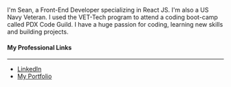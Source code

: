 I'm Sean, a Front-End Developer specializing in React JS. I'm also a US Navy Veteran. I used the VET-Tech program to attend a coding boot-camp called PDX Code Guild. I have a huge passion for coding, learning new skills and building projects.
<br />
    <h4>My Professional Links</h4>
    <hr />
    <ul>
      <li>
        <a href="https://www.linkedin.com/in/sean-schmidt-018459239/">LinkedIn</a>
      </li>
      <li><a href="https://seanschmidt89.github.io/">My Portfolio</a></li>
    </ul>
